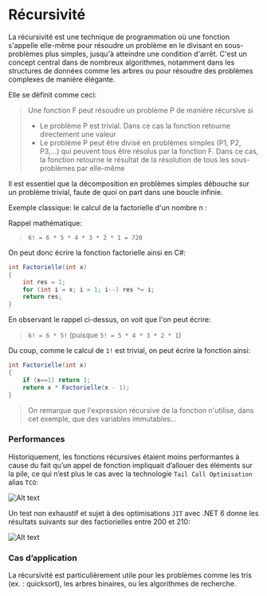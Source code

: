 # Récursivité

La récursivité est une technique de programmation où une fonction s'appelle elle-même pour résoudre un problème en le divisant en sous-problèmes plus simples, jusqu'à atteindre une condition d'arrêt. C'est un concept central dans de nombreux algorithmes, notamment dans les structures de données comme les arbres ou pour résoudre des problèmes complexes de manière élégante.

Elle se définit comme ceci:

> Une fonction F peut résoudre un problème P de manière récursive si 
>   - Le problème P est trivial. Dans ce cas la fonction retourne directement une valeur
>   - Le problème P peut être divisé en problèmes simples (P1, P2, P3,...) qui peuvent tous être résolus par la fonction F. Dans ce cas, la fonction retourne le résultat de la résolution de tous les sous-problèmes par elle-même

Il est essentiel que la décomposition en problèmes simples débouche sur un problème trivial, faute de quoi on part dans une boucle infinie.

Exemple classique: le calcul de la factorielle d'un nombre n :

Rappel mathématique:

>`6! = 6 * 5 * 4 * 3 * 2 * 1 = 720`

On peut donc écrire la fonction factorielle ainsi en C#:
```csharp
int Factorielle(int x)
{
    int res = 1;
    for (int i = x; i > 1; i--) res *= i;
    return res;
}
```

En observant le rappel ci-dessus, on voit que l'on peut écrire:

>`6! = 6 * 5!` (puisque `5! = 5 * 4 * 3 * 2 * 1`)

Du coup, comme le calcul de `1!` est trivial, on peut écrire la fonction ainsi:

```csharp
int Factorielle(int x)
{
    if (x==1) return 1;
    return x * Factorielle(x - 1);
}
```

> On remarque que l'expression récursive de la fonction n'utilise, dans cet exemple, que des variables immutables...

### Performances
Historiquement, les fonctions récursives étaient moins performantes à cause du fait qu’un appel de fonction impliquait d’allouer des éléments sur la pile, ce qui n’est plus le cas avec la technologie `Tail Call Optimisation` alias `TCO`:

![Alt text](stack.png)

Un test non exhaustif et sujet à des optimisations `JIT` avec .NET 6 donne les résultats suivants sur des factiorielles entre 200 et 210:

![Alt text](perf1.png)

### Cas d’application
La récursivité est particulièrement utile pour les problèmes comme les tris (ex. : quicksort), les arbres binaires, ou les algorithmes de recherche.

